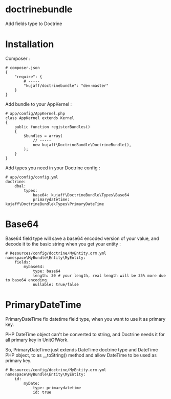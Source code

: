 doctrinebundle
==============

Add fields type to Doctrine

Installation
============

Composer :

    # composer.json
    {
        "require": {
            # -----
            "kujaff/doctrinebundle": "dev-master"
        }
    }

Add bundle to your AppKernel :

    # app/config/AppKernel.php
    class AppKernel extends Kernel
    {
        public function registerBundles()
        {
            $bundles = array(
                // -----
                new kujaff\DoctrineBundle\DoctrineBundle(),
            );
        }
    }


Add types you need in your Doctrine config :

    # app/config/config.yml
    doctrine:
        dbal:
            types:
                base64: kujaff\DoctrineBundle\Types\Base64
                primarydatetime: kujaff\DoctrineBundle\Types\PrimaryDateTime


Base64
======

Base64 field type will save a base64 encoded version of your value, and decode it to the basic string when you get your entity :

    # Resources/config/doctrine/MyEntity.orm.yml
    namespace\MyBundle\Entity\MyEntity:
        fields:
            mybase64:
                type: base64
                length: 30 # your length, real length will be 35% more due to base64 encoding
                nullable: true/false

PrimaryDateTime
===============

PrimaryDateTime fix datetime field type, when you want to use it as primary key.

PHP DateTime object can't be converted to string, and Doctrine needs it for all primary key in UnitOfWork.

So, PrimaryDateTime just extends DateTime doctrine type and DateTime PHP object, to as __toString() method and allow DateTime to be used as primary key.

    # Resources/config/doctrine/MyEntity.orm.yml
    namespace\MyBundle\Entity\MyEntity:
        id:
            myDate:
                type: primarydatetime
                id: true